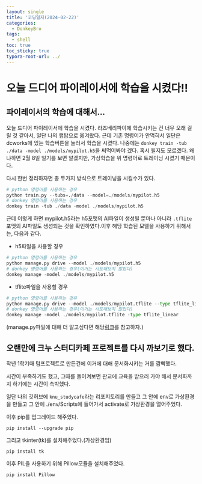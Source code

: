 ```yaml
---
layout: single
title: '코딩일지(2024-02-22)'
categories:
  - DonkeyBro
tags:
  - shell
toc: true
toc_sticky: true
typora-root-url: ../
---
```


# 오늘 드디어 파이레이서에 학습을 시켰다!!

## 파이레이서의 학습에 대해서...

오늘 드디어 파이레이서에 학습을 시켰다.
라즈베리파이에 학습시키는 건 너무 오래 걸릴 것 같아서,
일단 나의 랩탑으로 옮겨왔다.
근데 기존 명령어가 안먹혀서 일단은 dcworks에 있는 학습버튼을 눌러서 학습을 시켰다.
나중에는 `donkey train -tub ./data -model ./models/mypilot.h5`을 써먹어봐야 겠다.
혹시 될지도 모르겠다. 왜냐하면 2월 8일 일기를 보면 알겠지만, 가상학습을 위 명령어로 트레이닝 시켰기 때문이다.

다시 한번 정리하자면 총 두가지 방식으로 트레이닝을 시킬수가 있다.

```python
# python 명령어를 사용하는 경우
python train.py --tubs=./data --model=./models/mypilot.h5
# donkey 명령어를 사용하는 경우
donkey train -tub ./data -model ./models/mypilot.h5
```

근데 이렇게 하면 mypilot.h5라는 h5포맷의 AI파일이 생성될 뿐마나 아니라 `.tflite`포맷의 AI파일도 생성되는 것을 확인하였다.이후 해당 학습된 모델을 사용하기 위해서는, 다음과 같다.

- h5파일을 사용할 경우

```python
# python 명령어를 사용하는 경우
python manage.py drive --model ./models/mypilot.h5
# donkey 명령어를 사용하는 경우(이거는 시도해보지 않았다)
donkey manage -model ./models/mypilot.h5
```

- tflite파일을 사용할 경우

```python
# python 명령어를 사용하는 경우
python manage.py drive --model ./models/mypilot.tflite --type tflite_linear
# donkey 명령어를 사용하는 경우(이거는 시도해보지 않았다)
donkey manage -model ./models/mypilot.tflite -type tflite_linear
```

(manage.py파일에 대해 더 알고싶다면 해당[링크](https://robocaresslingen.github.io/BookDownDocu/donkeyCarSoftwareAnalysis.html#structure-of-manage.py)를 참고하자.)



## 오랜만에 크누 스터디카페 프로젝트를 다시 까보기로 했다.

작년 1학기때 텀프로젝트로 만든건에 이거에 대해 문서화시키는 거를 깜빡했다.

시간이 부족하기도 했고, 그때를 돌이켜보면 판교에 교육을 받으러 가야 해서 문서화까지 하기에는 시간이 촉박했다.

일단 나의 깃허브에 `knu_studycafe`라는 리포지토리를 만들고 그 안에 env로 가상환경을 만들고 그 안에 ./env/Scripts에 들어가서 activate로 가상환경을 열어주었다.

이후 pip를 업그레이드 해주었다.

```shell
pip install --upgrade pip
```

그리고 tkinter(tk)를 설치해주었다.(가상환경임)

```shell
pip install tk
```

이후 PIL을 사용하기 위해 Pillow모듈을 설치해주었다.

```
pip install Pillow
```



